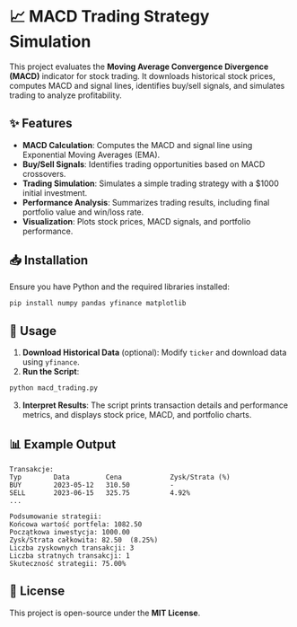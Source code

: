 # 📈 MACD Trading Strategy Simulation  

This project evaluates the **Moving Average Convergence Divergence (MACD)** indicator for stock trading. It downloads historical stock prices, computes MACD and signal lines, identifies buy/sell signals, and simulates trading to analyze profitability.  

## ✨ Features  
- **MACD Calculation**: Computes the MACD and signal line using Exponential Moving Averages (EMA).  
- **Buy/Sell Signals**: Identifies trading opportunities based on MACD crossovers.  
- **Trading Simulation**: Simulates a simple trading strategy with a $1000 initial investment.  
- **Performance Analysis**: Summarizes trading results, including final portfolio value and win/loss rate.  
- **Visualization**: Plots stock prices, MACD signals, and portfolio performance.  

## 📥 Installation  

Ensure you have Python and the required libraries installed:  

```bash
pip install numpy pandas yfinance matplotlib
```

## 🚀 Usage  

1. **Download Historical Data** (optional): Modify `ticker` and download data using `yfinance`.  
2. **Run the Script**:  

```bash
python macd_trading.py
```

3. **Interpret Results**: The script prints transaction details and performance metrics, and displays stock price, MACD, and portfolio charts.  



## 📊 Example Output  

```
Transakcje:
Typ        Data         Cena            Zysk/Strata (%)
BUY        2023-05-12   310.50          -
SELL       2023-06-15   325.75          4.92%
...

Podsumowanie strategii:
Końcowa wartość portfela: 1082.50  
Początkowa inwestycja: 1000.00  
Zysk/Strata całkowita: 82.50  (8.25%)  
Liczba zyskownych transakcji: 3  
Liczba stratnych transakcji: 1  
Skuteczność strategii: 75.00%  
```

## 📜 License  
This project is open-source under the **MIT License**.  

